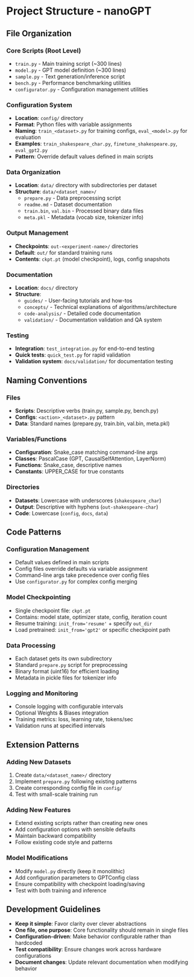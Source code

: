 # Project Structure - nanoGPT

## File Organization

### Core Scripts (Root Level)
- `train.py` - Main training script (~300 lines)
- `model.py` - GPT model definition (~300 lines) 
- `sample.py` - Text generation/inference script
- `bench.py` - Performance benchmarking utilities
- `configurator.py` - Configuration management utilities

### Configuration System
- **Location**: `config/` directory
- **Format**: Python files with variable assignments
- **Naming**: `train_<dataset>.py` for training configs, `eval_<model>.py` for evaluation
- **Examples**: `train_shakespeare_char.py`, `finetune_shakespeare.py`, `eval_gpt2.py`
- **Pattern**: Override default values defined in main scripts

### Data Organization
- **Location**: `data/` directory with subdirectories per dataset
- **Structure**: `data/<dataset_name>/`
  - `prepare.py` - Data preprocessing script
  - `readme.md` - Dataset documentation
  - `train.bin`, `val.bin` - Processed binary data files
  - `meta.pkl` - Metadata (vocab size, tokenizer info)

### Output Management
- **Checkpoints**: `out-<experiment-name>/` directories
- **Default**: `out/` for standard training runs
- **Contents**: `ckpt.pt` (model checkpoint), logs, config snapshots

### Documentation
- **Location**: `docs/` directory
- **Structure**:
  - `guides/` - User-facing tutorials and how-tos
  - `concepts/` - Technical explanations of algorithms/architecture
  - `code-analysis/` - Detailed code documentation
  - `validation/` - Documentation validation and QA system

### Testing
- **Integration**: `test_integration.py` for end-to-end testing
- **Quick tests**: `quick_test.py` for rapid validation
- **Validation system**: `docs/validation/` for documentation testing

## Naming Conventions

### Files
- **Scripts**: Descriptive verbs (train.py, sample.py, bench.py)
- **Configs**: `<action>_<dataset>.py` pattern
- **Data**: Standard names (prepare.py, train.bin, val.bin, meta.pkl)

### Variables/Functions
- **Configuration**: Snake_case matching command-line args
- **Classes**: PascalCase (GPT, CausalSelfAttention, LayerNorm)
- **Functions**: Snake_case, descriptive names
- **Constants**: UPPER_CASE for true constants

### Directories
- **Datasets**: Lowercase with underscores (`shakespeare_char`)
- **Output**: Descriptive with hyphens (`out-shakespeare-char`)
- **Code**: Lowercase (`config`, `docs`, `data`)

## Code Patterns

### Configuration Management
- Default values defined in main scripts
- Config files override defaults via variable assignment
- Command-line args take precedence over config files
- Use `configurator.py` for complex config merging

### Model Checkpointing
- Single checkpoint file: `ckpt.pt`
- Contains: model state, optimizer state, config, iteration count
- Resume training: `init_from='resume'` + specify `out_dir`
- Load pretrained: `init_from='gpt2'` or specific checkpoint path

### Data Processing
- Each dataset gets its own subdirectory
- Standard `prepare.py` script for preprocessing
- Binary format (uint16) for efficient loading
- Metadata in pickle files for tokenizer info

### Logging and Monitoring
- Console logging with configurable intervals
- Optional Weights & Biases integration
- Training metrics: loss, learning rate, tokens/sec
- Validation runs at specified intervals

## Extension Patterns

### Adding New Datasets
1. Create `data/<dataset_name>/` directory
2. Implement `prepare.py` following existing patterns
3. Create corresponding config file in `config/`
4. Test with small-scale training run

### Adding New Features
- Extend existing scripts rather than creating new ones
- Add configuration options with sensible defaults
- Maintain backward compatibility
- Follow existing code style and patterns

### Model Modifications
- Modify `model.py` directly (keep it monolithic)
- Add configuration parameters to GPTConfig class
- Ensure compatibility with checkpoint loading/saving
- Test with both training and inference

## Development Guidelines
- **Keep it simple**: Favor clarity over clever abstractions
- **One file, one purpose**: Core functionality should remain in single files
- **Configuration-driven**: Make behavior configurable rather than hardcoded
- **Test compatibility**: Ensure changes work across hardware configurations
- **Document changes**: Update relevant documentation when modifying behavior